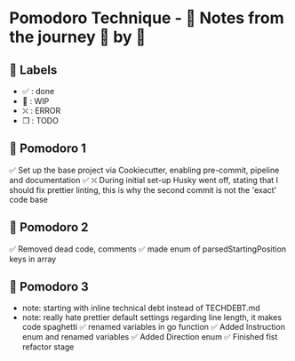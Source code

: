 # Pomodoro Technique - :notebook: Notes from the journey :tomato: by :tomato:

## :bookmark: Labels

- ✅ : done
- 🚧 : WIP
- ⛌ : ERROR
- ❒ : TODO

## 🍅 Pomodoro 1

✅ Set up the base project via Cookiecutter, enabling pre-commit, pipeline and documentation
✅ ⛌ During initial set-up Husky went off, stating that I should fix prettier linting, this is why the second commit is not the 'exact' code base

## 🍅 Pomodoro 2
✅ Removed dead code, comments
✅ made enum of parsedStartingPosition keys in array

## 🍅 Pomodoro 3
- note: starting with inline technical debt instead of TECHDEBT.md
- note: really hate prettier default settings regarding line length, it makes code spaghetti
✅ renamed variables in go function
✅ Added Instruction enum and renamed variables
✅ Added Direction enum
✅ Finished fist refactor stage